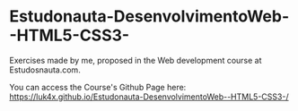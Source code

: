 # Estudonauta-DesenvolvimentoWeb--HTML5-CSS3-

Exercises made by me, proposed in the Web development course at Estudosnauta.com.

You can access the Course's Github Page here: https://luk4x.github.io/Estudonauta-DesenvolvimentoWeb--HTML5-CSS3-/